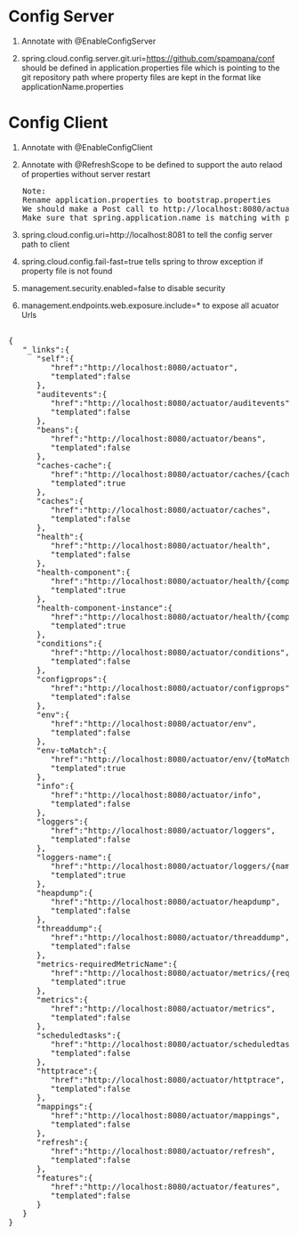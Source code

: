 Config Server
=============
1) Annotate with @EnableConfigServer

2) spring.cloud.config.server.git.uri=https://github.com/spampana/conf 
   should be defined in application.properties file which is pointing to the git repository path 
   where property files are kept in the format like applicationName.properties

Config Client
=============

1) Annotate with @EnableConfigClient

2) Annotate with @RefreshScope to be defined to support the auto relaod of properties without server restart
<pre>
   Note:
   Rename application.properties to bootstrap.properties
   We should make a Post call to http://localhost:8080/actuator/refresh inorder to get the latest properties from git
   Make sure that spring.application.name is matching with property file name define in the git
</pre>

3) spring.cloud.config.uri=http://localhost:8081  to tell the config server path to client

4) spring.cloud.config.fail-fast=true tells spring to throw exception if property file is not found

5) management.security.enabled=false  to disable security

6) management.endpoints.web.exposure.include=* to expose all acuator Urls

<pre>

{
   "_links":{
      "self":{
         "href":"http://localhost:8080/actuator",
         "templated":false
      },
      "auditevents":{
         "href":"http://localhost:8080/actuator/auditevents",
         "templated":false
      },
      "beans":{
         "href":"http://localhost:8080/actuator/beans",
         "templated":false
      },
      "caches-cache":{
         "href":"http://localhost:8080/actuator/caches/{cache}",
         "templated":true
      },
      "caches":{
         "href":"http://localhost:8080/actuator/caches",
         "templated":false
      },
      "health":{
         "href":"http://localhost:8080/actuator/health",
         "templated":false
      },
      "health-component":{
         "href":"http://localhost:8080/actuator/health/{component}",
         "templated":true
      },
      "health-component-instance":{
         "href":"http://localhost:8080/actuator/health/{component}/{instance}",
         "templated":true
      },
      "conditions":{
         "href":"http://localhost:8080/actuator/conditions",
         "templated":false
      },
      "configprops":{
         "href":"http://localhost:8080/actuator/configprops",
         "templated":false
      },
      "env":{
         "href":"http://localhost:8080/actuator/env",
         "templated":false
      },
      "env-toMatch":{
         "href":"http://localhost:8080/actuator/env/{toMatch}",
         "templated":true
      },
      "info":{
         "href":"http://localhost:8080/actuator/info",
         "templated":false
      },
      "loggers":{
         "href":"http://localhost:8080/actuator/loggers",
         "templated":false
      },
      "loggers-name":{
         "href":"http://localhost:8080/actuator/loggers/{name}",
         "templated":true
      },
      "heapdump":{
         "href":"http://localhost:8080/actuator/heapdump",
         "templated":false
      },
      "threaddump":{
         "href":"http://localhost:8080/actuator/threaddump",
         "templated":false
      },
      "metrics-requiredMetricName":{
         "href":"http://localhost:8080/actuator/metrics/{requiredMetricName}",
         "templated":true
      },
      "metrics":{
         "href":"http://localhost:8080/actuator/metrics",
         "templated":false
      },
      "scheduledtasks":{
         "href":"http://localhost:8080/actuator/scheduledtasks",
         "templated":false
      },
      "httptrace":{
         "href":"http://localhost:8080/actuator/httptrace",
         "templated":false
      },
      "mappings":{
         "href":"http://localhost:8080/actuator/mappings",
         "templated":false
      },
      "refresh":{
         "href":"http://localhost:8080/actuator/refresh",
         "templated":false
      },
      "features":{
         "href":"http://localhost:8080/actuator/features",
         "templated":false
      }
   }
}

</pre>


